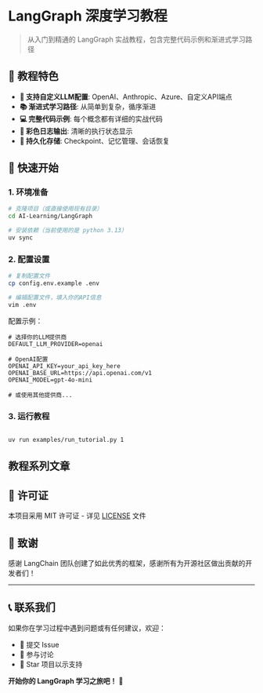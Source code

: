 # LangGraph 深度学习教程

> 从入门到精通的 LangGraph 实战教程，包含完整代码示例和渐进式学习路径

## 🎯 教程特色

- **🔧 支持自定义LLM配置**: OpenAI、Anthropic、Azure、自定义API端点
- **📚 渐进式学习路径**: 从简单到复杂，循序渐进
- **💻 完整代码示例**: 每个概念都有详细的实战代码
- **🎨 彩色日志输出**: 清晰的执行状态显示
- **💾 持久化存储**: Checkpoint、记忆管理、会话恢复

## 🚀 快速开始

### 1. 环境准备

```bash
# 克隆项目（或直接使用现有目录）
cd AI-Learning/LangGraph

# 安装依赖（当前使用的是 python 3.13）
uv sync

```

### 2. 配置设置

```bash
# 复制配置文件
cp config.env.example .env

# 编辑配置文件，填入你的API信息
vim .env
```

配置示例：
```env
# 选择你的LLM提供商
DEFAULT_LLM_PROVIDER=openai

# OpenAI配置
OPENAI_API_KEY=your_api_key_here
OPENAI_BASE_URL=https://api.openai.com/v1
OPENAI_MODEL=gpt-4o-mini

# 或使用其他提供商...
```

### 3. 运行教程

```bash

uv run examples/run_tutorial.py 1

```


## 教程系列文章





## 📜 许可证

本项目采用 MIT 许可证 - 详见 [LICENSE](LICENSE) 文件

## 🙏 致谢

感谢 LangChain 团队创建了如此优秀的框架，感谢所有为开源社区做出贡献的开发者们！

---

## 📞 联系我们

如果你在学习过程中遇到问题或有任何建议，欢迎：

- 📧 提交 Issue
- 💬 参与讨论
- 🌟 Star 项目以示支持

**开始你的 LangGraph 学习之旅吧！** 🚀 